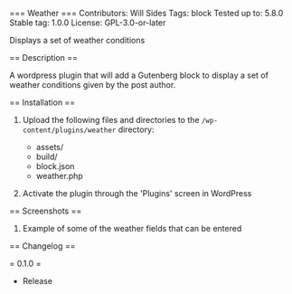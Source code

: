 === Weather ===
Contributors:      Will Sides
Tags:              block
Tested up to:      5.8.0
Stable tag:        1.0.0
License:           GPL-3.0-or-later

Displays a set of weather conditions

== Description ==

A wordpress plugin that will add a Gutenberg block to display a set of weather conditions given by the post author. 

== Installation ==

1. Upload the following files and directories to the `/wp-content/plugins/weather` directory:
	* assets/
	* build/
	* block.json
	* weather.php

2. Activate the plugin through the 'Plugins' screen in WordPress


== Screenshots ==

1. Example of some of the weather fields that can be entered


== Changelog ==

= 0.1.0 =
* Release
